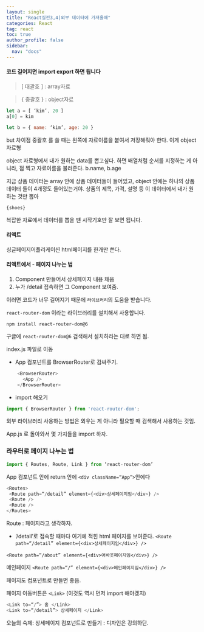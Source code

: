 ```yaml
---
layout: single
title: "React실전3,4|외부 데이터에 가져올때"
categories: React
tag: react
toc: true
author_profile: false
sidebar:
  nav: "docs"
---
```


#### 코드 길어지면 import export 하면 됩니다


> [ 대괄호 ] : array자료


> { 중괄호 } : object자료


```js
let a = [ ‘kim’, 20 ]
a[0] = kim
```


```js
let b = { name: ‘kim’, age: 20 }
```


but 차이점
중괄호 를 쓸 때는 왼쪽에 자료이름을 붙여서 저장해줘야 한다.
이게 object 자료형

object 자료형에서 내가 원하는 data를 뽑고싶다. 하면 
배열처럼 순서를 지정하는 게 아니라,
점 찍고 자료이름을 불러준다. b.name, b.age

지금 상품 데이터는 array 안에 상품 데이터들이 들어있고, 
object 안에는 하나의 상품 데이터 들이 4개정도 들어있는거야.
상품의 제목, 가격, 설명 등
이 데이터에서 내가 원하는 것만 뽑아


`{shoes}`


복잡한 자료에서 데이터를 뽑을 땐 시작기호만 잘 보면 됩니다.


#### 리액트
싱글페이지어플리케이션
html페이지를 한개만 쓴다.


#### 리액트에서 - 페이지 나누는 법 


1. Component 만들어서 상세페이지 내용 채움
2. 누가 /detail 접속하면 그 Component 보여줌.


이러면 코드가 너무 길어지기 때문에 
`라이브러리`의 도움을 받습니다.


`react-router-dom` 이라는 라이브러리를 설치해서 사용합니다.

```
npm install react-router-dom@6
```


구글에 `react-router-dom@6` 검색해서 설치하라는 대로 하면 됨.


index.js 파일로 이동
- App 컴포넌트를 BrowserRouter로 감싸주기.

```js
    <BrowserRouter>
      <App />
    </BrowserRouter>
```

- import 해오기
```js
import { BrowserRouter } from 'react-router-dom';
```


외부 라이브러리 사용하는 방법은 
외우는 게 아니라 필요할 때 검색해서 사용하는 것임.

App.js 로 돌아와서
몇 가지들을 import 하자.

### 라우터로 페이지 나누는 법


```js
import { Routes, Route, Link } from ‘react-router-dom’
```

App 컴포넌트 안에 return 안에 `<div className=“App”>`안에다


```js
<Routes>
 <Route path=“/detail” element={<div>상세페이지임</div>} />
 <Route />
 <Route />
</Routes>
```


Route : 페이지라고 생각하자. 
- ‘/detail’로 접속할 때마다 여기에 적힌 html 페이지를 보여준다.
 `<Route path=“/detail” element={<div>상세페이지임</div>} />`


 `<Route path=“/about” element={<div>어바웃페이지임</div>} />`

메인페이지
 `<Route path=“/” element={<div>메인페이지임</div>} />`


페이지도 컴포넌트로 만들면 좋음.


페이지 이동버튼은 `<Link>`
(이것도 역시 먼저 import 해야겠지)


```js
<Link to=“/”> 홈 </Link>
<Link to=“/detail”> 상세페이지 </Link>
```


오늘의 숙제: 상세페이지 컴포넌트로 만들기
: 디자인은  강의하단.